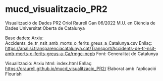 # mucd_visualitzacio_PR2

Visualització de Dades PR2
Oriol Raurell Gan
06/2022
M.U. en Ciència de Dades
Universitat Oberta de Catalunya

Base dades:
  Arxiu: Accidents_de_tr_nsit_amb_morts_o_ferits_greus_a_Catalunya.csv
  Enllaç: https://analisi.transparenciacatalunya.cat/Transport/Accidents-de-tr-nsit-amb-morts-o-ferits-greus-a-Ca/rmgc-ncpb
  Font: Generalitat de Catalunya

Visualització:
  Arxiu html: index.html
  Enllaç: https://oraurell.github.io/mucd_visualitzacio_PR2/
  Elaborat amb l'aplicació Flourish
